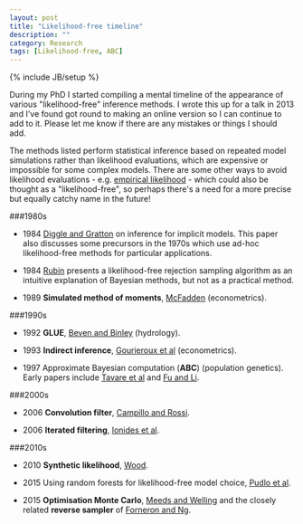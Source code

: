 ```yaml
---
layout: post
title: "Likelihood-free timeline"
description: ""
category: Research
tags: [Likelihood-free, ABC]
---
```

{% include JB/setup %}

During my PhD I started compiling a mental timeline of the appearance of various "likelihood-free" inference methods.
I wrote this up for a talk in 2013 and I've found got round to making an online version so I can continue to add to it.
Please let me know if there are any mistakes or things I should add.

The methods listed perform statistical inference based on repeated model simulations rather than likelihood evaluations, which are expensive or impossible for some complex models.
There are some other ways to avoid likelihood evaluations - e.g. [empirical likelihood](http://www.pnas.org/content/110/4/1321.short) - which could also be thought as a "likelihood-free", so perhaps there's a need for a more precise but equally catchy name in the future!

###1980s

- 1984 [Diggle and Gratton](http://www.jstor.org/stable/2345504) on inference for implicit models. This paper also discusses some precursors in the 1970s which use ad-hoc likelihood-free methods for particular applications.

- 1984 [Rubin](http://projecteuclid.org/euclid.aos/1176346785) presents a likelihood-free rejection sampling algorithm as an intuitive explanation of Bayesian methods, but not as a practical method.

- 1989 **Simulated method of moments**, [McFadden](http://www.jstor.org/stable/1913621) (econometrics).

###1990s

- 1992 **GLUE**, [Beven and Binley](http://onlinelibrary.wiley.com/doi/10.1002/hyp.3360060305/abstract) (hydrology).

- 1993 **Indirect inference**, [Gourieroux et al](http://onlinelibrary.wiley.com/doi/10.1002/jae.3950080507/abstract) (econometrics).

- 1997 Approximate Bayesian computation (**ABC**) (population genetics). Early papers include [Tavare et al](http://www.genetics.org/content/145/2/505.short) and [Fu and Li](http://mbe.oxfordjournals.org/content/14/2/195.short).

###2000s

- 2006 **Convolution filter**, [Campillo and Rossi](http://ieeexplore.ieee.org/xpls/abs_all.jsp?arnumber=4177291).

- 2006 **Iterated filtering**, [Ionides et al](http://www.pnas.org/content/103/49/18438.short).

###2010s

- 2010 **Synthetic likelihood**, [Wood](http://www.nature.com/nature/journal/v466/n7310/abs/nature09319.html).

- 2015 Using random forests for likelihood-free model choice, [Pudlo et al](http://bioinformatics.oxfordjournals.org/content/early/2015/12/23/bioinformatics.btv684.abstract).

- 2015 **Optimisation Monte Carlo**, [Meeds and Welling](http://papers.nips.cc/paper/5881-optimization-monte-carlo-efficient-and-embarrassingly-parallel-likelihood-free-inference) and the closely related **reverse sampler** of [Forneron and Ng](http://arxiv.org/abs/1506.04017).